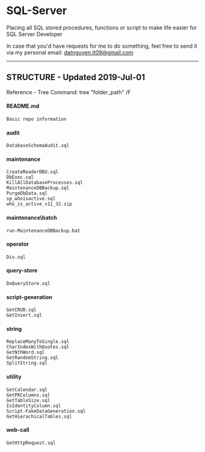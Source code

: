 # SQL-Server


Placing all SQL stored procedures, functions or script to make life easier for SQL Server Developer

In case that you'd have requests for me to do something, feel free to send it via my personal email: datnguyen.it09@gmail.com


--------------------------------------------
## STRUCTURE - Updated 2019-Jul-01
Reference - Tree Command: tree "folder_path" /F

#### README.md
	Basic repo information
#### audit
    DatabaseSchemaAudit.sql
#### maintenance
	CreateReaderDBU.sql
	DbExec.sql
	KillAllDatabaseProcesses.sql
	MaintenanceDBBackup.sql
	PurgeDbData.sql
	sp_whoisactive.sql
	who_is_active_v11_32.zip
#### maintenance\batch
	run-MaintenanceDBBackup.bat
#### operator
	Div.sql
#### query-store
    DoQueryStore.sql
#### script-generation
    GetCRUD.sql
    GetInsert.sql
#### string
	ReplaceManyToSingle.sql
    CharIndexWithQuotes.sql
    GetNthWord.sql
    GetRandomString.sql
    SplitString.sql
#### utility
    GetCalendar.sql
    GetPKColumns.sql
    GetTableSize.sql
    IsIdentityColumn.sql
    Script-FakeDataGeneration.sql
	GetHierachicalTables.sql
#### web-call
	GetHttpRequest.sql
